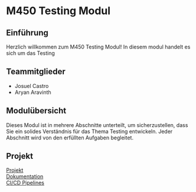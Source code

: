 # M450 Testing Modul

## Einführung

Herzlich willkommen zum M450 Testing Modul! In diesem modul handelt es sich um das Testing
## Teammitglieder

- Josuel Castro
- Aryan Aravinth

## Modulübersicht

Dieses Modul ist in mehrere Abschnitte unterteilt, um sicherzustellen, dass Sie ein solides Verständnis für das Thema Testing entwickeln. Jeder Abschnitt wird von den erfüllten Aufgaben begleitet.

## Projekt

[Projekt](https://github.com/JosuelCastro/M450_AravinthCastro/tree/main/Project)<br> 
[Dokumentation](https://docs.google.com/document/d/1-Qi--KnuwT_QDi3vDtWFlPaYekmrV4RaM3eJXnIXkOQ/edit?usp=sharing)<br> 
[CI/CD Pipelines](https://github.com/JosuelCastro/M450_AravinthCastro/actions)
